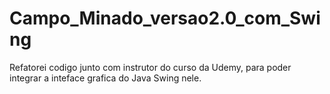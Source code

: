 # Campo_Minado_versao2.0_com_Swing
Refatorei codigo junto com instrutor do curso da Udemy, para poder integrar a inteface grafica do Java Swing nele.
